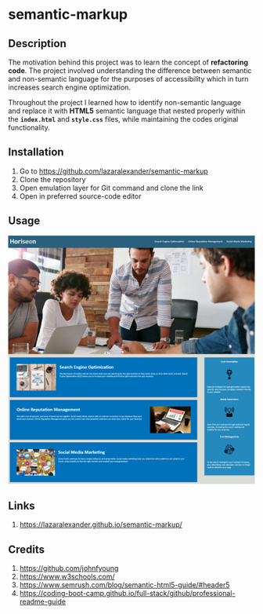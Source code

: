 # semantic-markup

## Description

The motivation behind this project was to learn the concept of **refactoring code**. The project involved understanding the difference between semantic and non-semantic language for the purposes of accessibility which in turn increases search engine optimization.

Throughout the project I learned how to identify non-semantic language and replace it with **HTML5** semantic language that nested properly within the **```index.html```** and **```style.css```** files, while maintaining the codes original functionality.

## Installation

1. Go to https://github.com/lazaralexander/semantic-markup
2. Clone the repository
3. Open emulation layer for Git command and clone the link
4. Open in preferred source-code editor

## Usage

![Screenshot of Website](https://github.com/lazaralexander/semantic-markup/blob/main/assets/images/website.png "Website")

## Links

1. https://lazaralexander.github.io/semantic-markup/

## Credits

1. https://github.com/johnfyoung
2. https://www.w3schools.com/
2. https://www.semrush.com/blog/semantic-html5-guide/#header5
4. https://coding-boot-camp.github.io/full-stack/github/professional-readme-guide
